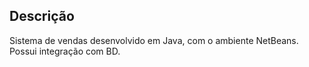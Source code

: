 ## Descrição
Sistema de vendas desenvolvido em Java, com o ambiente NetBeans. Possui integração com BD.
